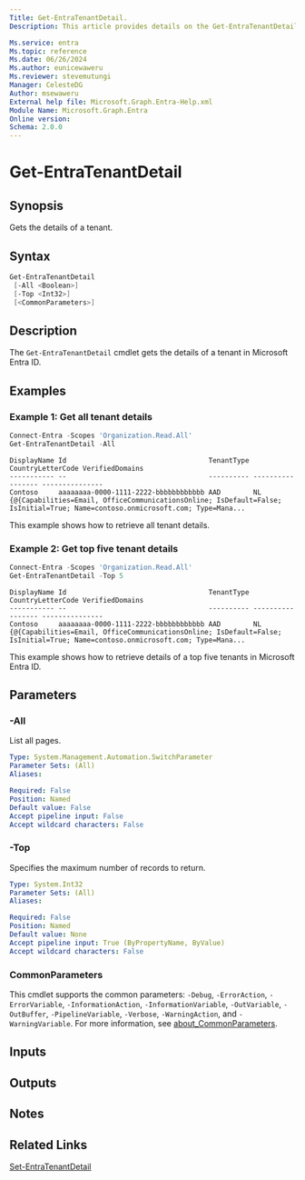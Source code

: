 ```yaml
---
Title: Get-EntraTenantDetail.
Description: This article provides details on the Get-EntraTenantDetail command.

Ms.service: entra
Ms.topic: reference
Ms.date: 06/26/2024
Ms.author: eunicewaweru
Ms.reviewer: stevemutungi
Manager: CelesteDG
Author: msewaweru
External help file: Microsoft.Graph.Entra-Help.xml
Module Name: Microsoft.Graph.Entra
Online version:
Schema: 2.0.0
---
```


# Get-EntraTenantDetail

## Synopsis

Gets the details of a tenant.

## Syntax

```powershell
Get-EntraTenantDetail 
 [-All <Boolean>]
 [-Top <Int32>] 
 [<CommonParameters>]
```

## Description

The `Get-EntraTenantDetail` cmdlet gets the details of a tenant in Microsoft Entra ID.

## Examples

### Example 1: Get all tenant details

```powershell
Connect-Entra -Scopes 'Organization.Read.All' 
Get-EntraTenantDetail -All 
```

```Output
DisplayName Id                                   TenantType CountryLetterCode VerifiedDomains
----------- --                                   ---------- ----------------- ---------------
Contoso     aaaaaaaa-0000-1111-2222-bbbbbbbbbbbb AAD        NL                {@{Capabilities=Email, OfficeCommunicationsOnline; IsDefault=False; IsInitial=True; Name=contoso.onmicrosoft.com; Type=Mana...
```

This example shows how to retrieve all tenant details.

### Example 2: Get top five tenant details

```powershell
Connect-Entra -Scopes 'Organization.Read.All'
Get-EntraTenantDetail -Top 5
```

```Output
DisplayName Id                                   TenantType CountryLetterCode VerifiedDomains
----------- --                                   ---------- ----------------- ---------------
Contoso     aaaaaaaa-0000-1111-2222-bbbbbbbbbbbb AAD        NL                {@{Capabilities=Email, OfficeCommunicationsOnline; IsDefault=False; IsInitial=True; Name=contoso.onmicrosoft.com; Type=Mana...
```

This example shows how to retrieve details of a top five tenants in Microsoft Entra ID.

## Parameters

### -All

List all pages.

```yaml
Type: System.Management.Automation.SwitchParameter
Parameter Sets: (All)
Aliases:

Required: False
Position: Named
Default value: False
Accept pipeline input: False
Accept wildcard characters: False
```

### -Top

Specifies the maximum number of records to return.

```yaml
Type: System.Int32
Parameter Sets: (All)
Aliases:

Required: False
Position: Named
Default value: None
Accept pipeline input: True (ByPropertyName, ByValue)
Accept wildcard characters: False
```

### CommonParameters

This cmdlet supports the common parameters: `-Debug`, `-ErrorAction`, `-ErrorVariable`, `-InformationAction`, `-InformationVariable`, `-OutVariable`, `-OutBuffer`, `-PipelineVariable`, `-Verbose`, `-WarningAction`, and `-WarningVariable`. For more information, see [about_CommonParameters](https://go.microsoft.com/fwlink/?LinkID=113216).

## Inputs

## Outputs

## Notes

## Related Links

[Set-EntraTenantDetail](Set-EntraTenantDetail.md)
